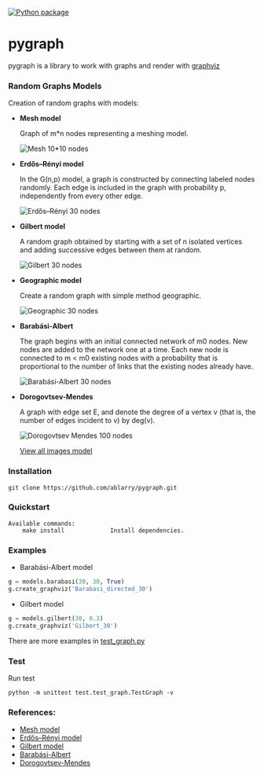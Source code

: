 [![Python package](https://github.com/ablarry/pygraph/actions/workflows/python-publish.yml/badge.svg)](https://github.com/ablarry/pygraph/actions/workflows/python-publish.yml)
# pygraph
pygraph is a library to work with graphs and render with [graphviz](https://graphviz.org/) 

### Random Graphs Models
Creation of random graphs with models:

- **Mesh model**

  Graph of m*n nodes representing a meshing model.


  ![Mesh 10*10 nodes](images/png/Mesh_10x10_directed.png)


- **Erdős–Rényi model** 
  
  In the G(n,p) model, a graph is constructed by connecting labeled nodes randomly. Each edge is included in the graph with probability p, independently from every other edge.
  

  ![Erdős–Rényi 30 nodes](images/png/Erdos_directed_100_Black.png) 

- **Gilbert model**
  
  A random graph obtained by starting with a set of n isolated vertices and adding successive edges between them at random.


  ![Gilbert 30 nodes](images/png/Gilbert_30.png)

- **Geographic model**

  Create a random graph with simple method geographic.


  ![Geographic 30 nodes](images/png/GeoSimple_30_Black.png)


- **Barabási-Albert**
  
  The graph begins with an initial connected network of m0 nodes.
  New nodes are added to the network one at a time. Each new node is connected to m < m0 existing nodes with a probability that is proportional to the number of links that the existing nodes already have.


  ![Barabási-Albert 30 nodes](images/png/Barabasi_directed_30.png)

- **Dorogovtsev-Mendes**

  A graph with edge set E, and denote the degree of a vertex v (that is, the number of edges incident to v) by deg(v).
  

  ![Dorogovtsev Mendes 100 nodes](images/png/Dorogovtsev_directed_100_Black.png)

  [View all images model](images/png)
### Installation 

```
git clone https://github.com/ablarry/pygraph.git
```
### Quickstart
```
Available commands:
	make install			 Install dependencies.
```

### Examples
- Barabási-Albert model
```python
g = models.barabasi(30, 30, True)
g.create_graphviz('Barabasi_directed_30')
```
- Gilbert model
```python
g = models.gilbert(30, 0.3)
g.create_graphviz('Gilbert_30')
```
There are more examples in [test_graph.py](/test/test_graph.py)

### Test
Run test
```
python -m unittest test.test_graph.TestGraph -v
```
### References:
- [Mesh model](https://en.wikipedia.org/wiki/Mesh_generation)
- [Erdős–Rényi model](https://en.wikipedia.org/wiki/Erd%C5%91s%E2%80%93R%C3%A9nyi_model)
- [Gilbert model](https://en.wikipedia.org/wiki/Random_graph)
- [Barabási-Albert](https://en.wikipedia.org/wiki/Barab%C3%A1si%E2%80%93Albert_model#Algorithm)
- [Dorogovtsev-Mendes](https://en.wikipedia.org/wiki/Barab%C3%A1si%E2%80%93Albert_model#Algorithm)
